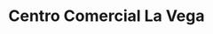 ---
title: "Centro Comercial La Vega"
url: /caracas/centro-comercial-la-vega/
shop: centro comercial
---